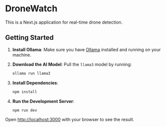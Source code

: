 # DroneWatch

This is a Next.js application for real-time drone detection.

## Getting Started

1. **Install Ollama**: Make sure you have [Ollama](https://ollama.com/) installed and running on your machine.

2. **Download the AI Model**: Pull the `llama3` model by running:
   ```bash
   ollama run llama3
   ```

3. **Install Dependencies**:
   ```bash
   npm install
   ```

4. **Run the Development Server**:
   ```bash
   npm run dev
   ```

Open [http://localhost:3000](http://localhost:3000) with your browser to see the result.